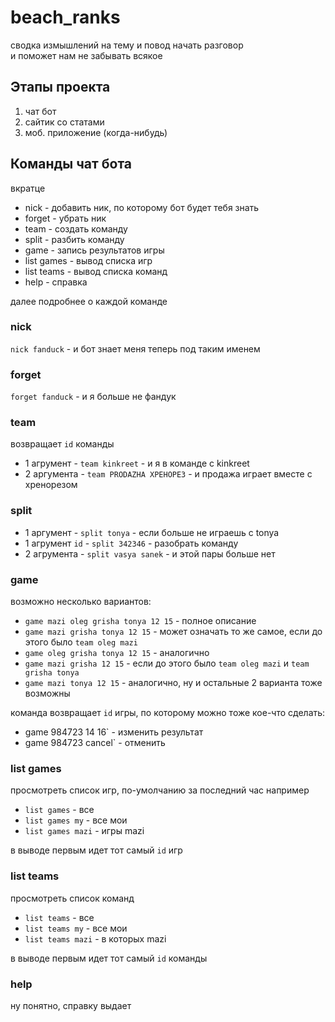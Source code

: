 # beach_ranks

сводка измышлений на тему и повод начать разговор  
и поможет нам не забывать всякое

## Этапы проекта
1) чат бот  
2) сайтик со статами  
3) моб. приложение (когда-нибудь)  

## Команды чат бота  
вкратце  
* nick  - добавить ник, по которому бот будет тебя знать  
* forget  - убрать ник  
* team  - создать команду   
* split  - разбить команду  
* game  - запись результатов игры  
* list games  - вывод списка игр  
* list teams  - вывод списка команд  
* help  - справка  

далее подробнее о каждой команде  
### nick 
`nick fanduck` - и бот знает меня теперь под таким именем  
### forget  
`forget fanduck` - и я больше не фандук  
### team  
возвращает `id` команды  
* 1 агрумент - `team kinkreet` - и я в команде с kinkreet  
* 2 аргумента - `team PRODAZHA XPEHOPE3` - и продажа играет вместе с хренорезом  
### split  
* 1 аргумент - `split tonya` - если больше не играешь с tonya  
* 1 агрумент `id` - `split 342346` - разобрать команду
* 2 агрумента - `split vasya sanek` - и этой пары больше нет  
### game  
возможно несколько вариантов:  
* `game mazi oleg grisha tonya 12 15` - полное описание  
* `game mazi grisha tonya 12 15` - может означать то же самое, если до этого было `team oleg mazi`  
* `game oleg grisha tonya 12 15` - аналогично  
* `game mazi grisha 12 15` - если до этого было `team oleg mazi` и `team grisha tonya`
* `game mazi tonya 12 15` - аналогично, ну и остальные 2 варианта тоже возможны  

команда возвращает `id` игры, по которому можно тоже кое-что сделать:  
* game 984723 14 16` - изменить результат  
* game 984723 cancel` - отменить  
### list games
просмотреть список игр, по-умолчанию за последний час например  
* `list games` - все  
* `list games my` - все мои  
* `list games mazi` - игры mazi  

в выводе первым идет тот самый `id` игр  
### list teams
просмотреть список команд  
* `list teams` - все  
* `list teams my` - все мои  
* `list teams mazi` - в которых mazi  

в выводе первым идет тот самый `id` команды  
### help
ну понятно, справку выдает  
